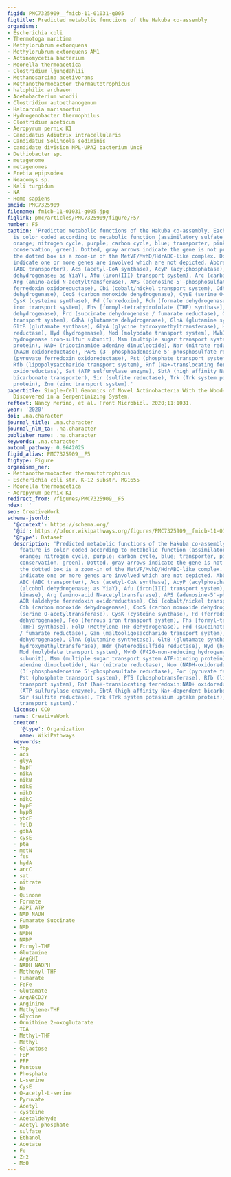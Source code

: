 ```yaml
---
figid: PMC7325909__fmicb-11-01031-g005
figtitle: Predicted metabolic functions of the Hakuba co-assembly
organisms:
- Escherichia coli
- Thermotoga maritima
- Methylorubrum extorquens
- Methylorubrum extorquens AM1
- Actinomycetia bacterium
- Moorella thermoacetica
- Clostridium ljungdahlii
- Methanosarcina acetivorans
- Methanothermobacter thermautotrophicus
- halophilic archaeon
- Acetobacterium woodii
- Clostridium autoethanogenum
- Haloarcula marismortui
- Hydrogenobacter thermophilus
- Clostridium aceticum
- Aeropyrum pernix K1
- Candidatus Adiutrix intracellularis
- Candidatus Solincola sediminis
- candidate division NPL-UPA2 bacterium Unc8
- Dethiobacter sp.
- metagenome
- metagenomes
- Erebia epipsodea
- Neacomys sp.
- Kali turgidum
- NA
- Homo sapiens
pmcid: PMC7325909
filename: fmicb-11-01031-g005.jpg
figlink: pmc/articles/PMC7325909/figure/F5/
number: F5
caption: 'Predicted metabolic functions of the Hakuba co-assembly. Each overall feature
  is color coded according to metabolic function (assimilatory sulfate reduction,
  orange; nitrogen cycle, purple; carbon cycle, blue; transporter, pink; or energy
  conservation, green). Dotted, gray arrows indicate the gene is not present while
  the dotted box is a zoom-in of the MetVF/MvhD/HdrABC-like complex. Double arrows
  indicate one or more genes are involved which are not depicted. Abbreviations: ABC
  (ABC transporter), Acs (acetyl-CoA synthase), AcyP (acylphosphatase), Adh (alcohol
  dehydrogenase; as YiaY), Afu (iron(III) transport system), Arc (carbamate kinase),
  Arg (amino-acid N-acetyltransferase), APS (adenosine-5′-phosphosulfate), AOR (aldehyde
  ferredoxin oxidoreductase), Cbi (cobalt/nickel transport system), Cdh (carbon monoxide
  dehydrogenase), CooS (carbon monoxide dehydrogenase), CysE (serine O-acetyltransferase),
  CysK (cysteine synthase), Fd (ferredoxin), Fdh (formate dehydrogenase), Feo (ferrous
  iron transport system), Fhs [formyl-tetrahydrofolate (THF) synthase], FolD (Methylene-THF
  dehydrogenase), Frd (succinate dehydrogenase / fumarate reductase), Gan (maltooligosaccharide
  transport system), GdhA (glutamate dehydrogenase), GlnA (glutamine synthetase),
  GltB (glutamate synthase), GlyA (glycine hydroxymethyltransferase), Hdr (heterodisulfide
  reductase), Hyd (hydrogenase), Mod (molybdate transport system), MvhD (F420-non-reducing
  hydrogenase iron-sulfur subunit), Msm (multiple sugar transport system ATP-binding
  protein), NADH (nicotinamide adenine dinucleotide), Nar (nitrate reductase), Nuo
  (NADH-oxidoreductase), PAPS (3′-phosphoadenosine 5′-phosphosulfate reductase), Por
  (pyruvate ferredoxin oxidoreductase), Pst (phosphate transport system), PTS (phosphotransferase),
  Rfb (lipopolysaccharide transport system), Rnf (Na+-translocating ferredoxin:NAD+
  oxidoreductase), Sat (ATP sulfurylase enzyme), SbtA (high affinity Na+-dependent
  bicarbonate transporter), Sir (sulfite reductase), Trk (Trk system potassium uptake
  protein), Znu (zinc transport system).'
papertitle: Single-Cell Genomics of Novel Actinobacteria With the Wood–Ljungdahl Pathway
  Discovered in a Serpentinizing System.
reftext: Nancy Merino, et al. Front Microbiol. 2020;11:1031.
year: '2020'
doi: .na.character
journal_title: .na.character
journal_nlm_ta: .na.character
publisher_name: .na.character
keywords: .na.character
automl_pathway: 0.9642025
figid_alias: PMC7325909__F5
figtype: Figure
organisms_ner:
- Methanothermobacter thermautotrophicus
- Escherichia coli str. K-12 substr. MG1655
- Moorella thermoacetica
- Aeropyrum pernix K1
redirect_from: /figures/PMC7325909__F5
ndex: ''
seo: CreativeWork
schema-jsonld:
  '@context': https://schema.org/
  '@id': https://pfocr.wikipathways.org/figures/PMC7325909__fmicb-11-01031-g005.html
  '@type': Dataset
  description: 'Predicted metabolic functions of the Hakuba co-assembly. Each overall
    feature is color coded according to metabolic function (assimilatory sulfate reduction,
    orange; nitrogen cycle, purple; carbon cycle, blue; transporter, pink; or energy
    conservation, green). Dotted, gray arrows indicate the gene is not present while
    the dotted box is a zoom-in of the MetVF/MvhD/HdrABC-like complex. Double arrows
    indicate one or more genes are involved which are not depicted. Abbreviations:
    ABC (ABC transporter), Acs (acetyl-CoA synthase), AcyP (acylphosphatase), Adh
    (alcohol dehydrogenase; as YiaY), Afu (iron(III) transport system), Arc (carbamate
    kinase), Arg (amino-acid N-acetyltransferase), APS (adenosine-5′-phosphosulfate),
    AOR (aldehyde ferredoxin oxidoreductase), Cbi (cobalt/nickel transport system),
    Cdh (carbon monoxide dehydrogenase), CooS (carbon monoxide dehydrogenase), CysE
    (serine O-acetyltransferase), CysK (cysteine synthase), Fd (ferredoxin), Fdh (formate
    dehydrogenase), Feo (ferrous iron transport system), Fhs [formyl-tetrahydrofolate
    (THF) synthase], FolD (Methylene-THF dehydrogenase), Frd (succinate dehydrogenase
    / fumarate reductase), Gan (maltooligosaccharide transport system), GdhA (glutamate
    dehydrogenase), GlnA (glutamine synthetase), GltB (glutamate synthase), GlyA (glycine
    hydroxymethyltransferase), Hdr (heterodisulfide reductase), Hyd (hydrogenase),
    Mod (molybdate transport system), MvhD (F420-non-reducing hydrogenase iron-sulfur
    subunit), Msm (multiple sugar transport system ATP-binding protein), NADH (nicotinamide
    adenine dinucleotide), Nar (nitrate reductase), Nuo (NADH-oxidoreductase), PAPS
    (3′-phosphoadenosine 5′-phosphosulfate reductase), Por (pyruvate ferredoxin oxidoreductase),
    Pst (phosphate transport system), PTS (phosphotransferase), Rfb (lipopolysaccharide
    transport system), Rnf (Na+-translocating ferredoxin:NAD+ oxidoreductase), Sat
    (ATP sulfurylase enzyme), SbtA (high affinity Na+-dependent bicarbonate transporter),
    Sir (sulfite reductase), Trk (Trk system potassium uptake protein), Znu (zinc
    transport system).'
  license: CC0
  name: CreativeWork
  creator:
    '@type': Organization
    name: WikiPathways
  keywords:
  - fbp
  - acs
  - glyA
  - hypF
  - nikA
  - nikB
  - nikE
  - nikD
  - nikC
  - hypE
  - hypB
  - ybcF
  - folD
  - gdhA
  - cysE
  - pta
  - metN
  - fes
  - hydA
  - arcC
  - sat
  - nitrate
  - Na
  - Quinone
  - Formate
  - ADPI ATP
  - NAD NADH
  - Fumarate Succinate
  - NAD
  - NADH
  - NADP
  - Formyl-THF
  - Glutamine
  - ArgGHI
  - NADH NADPH
  - Methenyl-THF
  - Fumarate
  - FeFe
  - Glutamate
  - ArgABCDJY
  - Arginine
  - Methylene-THF
  - Glycine
  - Ornithine 2-oxoglutarate
  - TCA
  - Methyl-THF
  - Methyl
  - Galactose
  - FBP
  - PFP
  - Pentose
  - Phosphate
  - L-serine
  - CysE
  - O-acetyl-L-serine
  - Pyruvate
  - Acetyl
  - cysteine
  - Acetaldehyde
  - Acetyl phosphate
  - sulfate
  - Ethanol
  - Acetate
  - Fe
  - Zn2
  - Mo0
---
```

